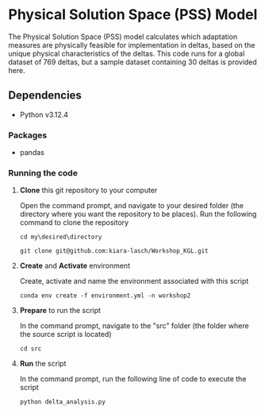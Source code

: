 # Physical Solution Space (PSS) Model
The Physical Solution Space (PSS) model calculates which adaptation measures are physically feasible for implementation in deltas, based on the unique physical characteristics of the deltas. This code runs for a global dataset of 769 deltas, but a sample dataset containing 30 deltas is provided here.

## Dependencies 
- Python v3.12.4

### Packages 
- pandas

### Running the code

  1. **Clone** this git repository to your computer

     Open the command prompt, and navigate to your desired folder (the directory where you want the repository to be places). 
Run the following command to clone the repository
     ```shell
     cd my\desired\directory
     ```
     ```shell
     git clone git@github.com:kiara-lasch/Workshop_KGL.git
     ```

  2. **Create** and **Activate** environment 

     Create, activate and name the environment associated with this script 
     ``` shell
     conda env create -f environment.yml -n workshop2
     ```

  
  3. **Prepare** to run the script 

     In the command prompt, navigate to the "src" folder (the folder where the source script is located)

     ```shell
     cd src
     ```
     
  4. **Run** the script

     In the command prompt, run the following line of code to execute the script

     ```shell
     python delta_analysis.py
     ```

